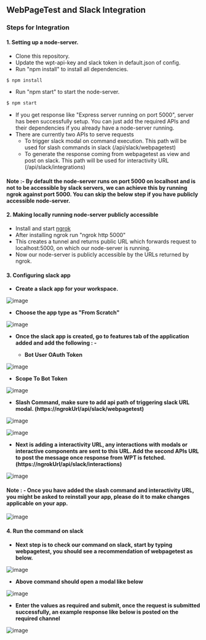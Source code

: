 ## WebPageTest and Slack Integration

### Steps for Integration	

#### 1. Setting up a node-server.
* Clone this repository.
* Update the wpt-api-key and slack token in default.json of config.
* Run "npm install" to install all dependencies.

```bash
$ npm install
```

* Run "npm start" to start the node-server.

```bash
$ npm start
```

* If you get response like "Express server running on port 5000", server has been successfully setup. You can just add the required APIs and their dependencies if you already have a node-server running.
* There are currently two APIs to serve requests
	* To trigger slack modal on command execution. This path will be used for slash commands in slack (/api/slack/webpagetest)
	* To generate the response coming from webpagetest as view and post on slack. This path will be used for interactivity URL (/api/slack/integrations)
	
#### Note :- By default the node-server runs on port 5000 on localhost and is not to be accessible by slack servers, we can achieve this by running ngrok against port 5000. You can skip the below step if you have publicly accessible node-server.

#### 2. Making locally running node-server publicly accessible
* Install and start [ngrok](https://ngrok.com/download)
* After installing ngrok run "ngrok http 5000"
* This creates a tunnel and returns public URL which forwards request to localhost:5000, on which our node-server is running.
* Now our node-server is publicly accessible by the URLs returned by ngrok.

#### 3. Configuring slack app

* **Create a slack app for your workspace.**

![image](https://user-images.githubusercontent.com/31168643/118532366-81f71b80-b764-11eb-87f0-3470169374fc.png)


* **Choose the app type as "From Scratch"**

![image](https://user-images.githubusercontent.com/31168643/118532675-dac6b400-b764-11eb-988e-63fddadf79d4.png)

* **Once the slack app is created, go to features tab of the application added and add the following : -**

	* **Bot User OAuth Token**

![image](https://user-images.githubusercontent.com/31168643/118533215-70fada00-b765-11eb-95f5-55a542c2b9f8.png)
	
* **Scope To Bot Token**
	

![image](https://user-images.githubusercontent.com/31168643/118533359-9c7dc480-b765-11eb-9667-aedf21122502.png)
	
* **Slash Command, make sure to add api path of triggering slack URL modal. (https://ngrokUrl/api/slack/webpagetest)**

![image](https://user-images.githubusercontent.com/31168643/118534207-99370880-b766-11eb-984a-c6d9424c2be9.png)

![image](https://user-images.githubusercontent.com/31168643/118534222-9d632600-b766-11eb-9342-21120d219e99.png)


* **Next is adding a interactivity URL, any interactions with modals or interactive components are sent to this URL. Add the second APIs URL to post the message once response from WPT is fetched. (https://ngrokUrl/api/slack/interactions)**

![image](https://user-images.githubusercontent.com/31168643/118534296-af44c900-b766-11eb-97ad-3c3821438579.png)


#### Note : - Once you have added the slash command and interactivity URL, you might be asked to reinstall your app, please do it to make changes applicable on your app.

![image](https://user-images.githubusercontent.com/31168643/118534369-c7b4e380-b766-11eb-8f0b-fdfbf7611a54.png)


#### 4. Run the command on slack
* **Next step is to check our command on slack, start by typing webpagetest, you should see a recommendation of webpagetest as below.**

![image](https://user-images.githubusercontent.com/31168643/118534505-f03cdd80-b766-11eb-8aef-7b6a5fa42c8b.png)

* **Above command should open a modal like below**

![image](https://user-images.githubusercontent.com/31168643/118534606-0d71ac00-b767-11eb-9054-aaf8dedd0aa2.png)


* **Enter the values as required and submit, once the request is submitted successfully, an example response like below is posted on the required channel**

![image](https://user-images.githubusercontent.com/31168643/118534667-1c585e80-b767-11eb-9cdd-f259e24aced8.png)




	
	
	
	
	
	



